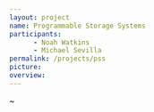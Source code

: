 ```yaml
---
layout: project
name: Programmable Storage Systems
participants: 
      - Noah Watkins
      - Michael Sevilla
permalink: /projects/pss
picture:
overview: 
---
```


~              
